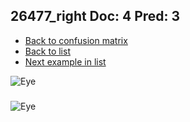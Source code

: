 ## 26477_right Doc: 4 Pred: 3
- [Back to confusion matrix](https://github.com/juliandewit/kaggle_retinopathy/blob/master/matrix.md)
- [Back to list](https://github.com/juliandewit/kaggle_retinopathy/blob/master/lists/43/list.md)
- [Next example in list](https://github.com/juliandewit/kaggle_retinopathy/blob/master/lists/43/26/26737_right.md)

![Eye](https://retinopaty.blob.core.windows.net/size1024/26477_right_4.jpeg)

### 

![Eye]()
